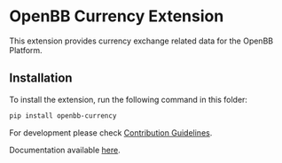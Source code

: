 # OpenBB Currency Extension

This extension provides currency exchange related data for the OpenBB Platform.

## Installation

To install the extension, run the following command in this folder:

```bash
pip install openbb-currency
```

For development please check [Contribution Guidelines](https://github.com/OpenBB-finance/OpenBBTerminal/blob/develop/openbb_platform/CONTRIBUTING.md).

Documentation available [here](https://docs.openbb.co/platform).
